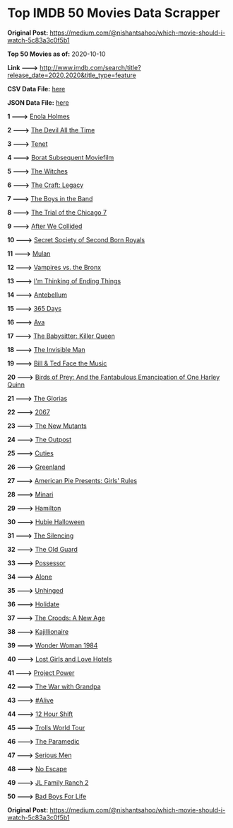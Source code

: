 # Top IMDB 50 Movies Data Scrapper

**Original Post:** https://medium.com/@nishantsahoo/which-movie-should-i-watch-5c83a3c0f5b1

**Top 50 Movies as of:** 2020-10-10

**Link --->** http://www.imdb.com/search/title?release_date=2020,2020&title_type=feature

**CSV Data File:** [here](/Data/data.csv)

**JSON Data File:** [here](/Data/data.json)

**1 --->** [Enola Holmes](https://www.imdb.com/title/tt7846844/?ref_=adv_li_tt)

**2 --->** [The Devil All the Time](https://www.imdb.com/title/tt7395114/?ref_=adv_li_tt)

**3 --->** [Tenet](https://www.imdb.com/title/tt6723592/?ref_=adv_li_tt)

**4 --->** [Borat Subsequent Moviefilm](https://www.imdb.com/title/tt13143964/?ref_=adv_li_tt)

**5 --->** [The Witches](https://www.imdb.com/title/tt0805647/?ref_=adv_li_tt)

**6 --->** [The Craft: Legacy](https://www.imdb.com/title/tt4685762/?ref_=adv_li_tt)

**7 --->** [The Boys in the Band](https://www.imdb.com/title/tt10199914/?ref_=adv_li_tt)

**8 --->** [The Trial of the Chicago 7](https://www.imdb.com/title/tt1070874/?ref_=adv_li_tt)

**9 --->** [After We Collided](https://www.imdb.com/title/tt10362466/?ref_=adv_li_tt)

**10 --->** [Secret Society of Second Born Royals](https://www.imdb.com/title/tt10324122/?ref_=adv_li_tt)

**11 --->** [Mulan](https://www.imdb.com/title/tt4566758/?ref_=adv_li_tt)

**12 --->** [Vampires vs. the Bronx](https://www.imdb.com/title/tt8976576/?ref_=adv_li_tt)

**13 --->** [I'm Thinking of Ending Things](https://www.imdb.com/title/tt7939766/?ref_=adv_li_tt)

**14 --->** [Antebellum](https://www.imdb.com/title/tt10065694/?ref_=adv_li_tt)

**15 --->** [365 Days](https://www.imdb.com/title/tt10886166/?ref_=adv_li_tt)

**16 --->** [Ava](https://www.imdb.com/title/tt8784956/?ref_=adv_li_tt)

**17 --->** [The Babysitter: Killer Queen](https://www.imdb.com/title/tt11024272/?ref_=adv_li_tt)

**18 --->** [The Invisible Man](https://www.imdb.com/title/tt1051906/?ref_=adv_li_tt)

**19 --->** [Bill & Ted Face the Music](https://www.imdb.com/title/tt1086064/?ref_=adv_li_tt)

**20 --->** [Birds of Prey: And the Fantabulous Emancipation of One Harley Quinn](https://www.imdb.com/title/tt7713068/?ref_=adv_li_tt)

**21 --->** [The Glorias](https://www.imdb.com/title/tt7435316/?ref_=adv_li_tt)

**22 --->** [2067](https://www.imdb.com/title/tt1918734/?ref_=adv_li_tt)

**23 --->** [The New Mutants](https://www.imdb.com/title/tt4682266/?ref_=adv_li_tt)

**24 --->** [The Outpost](https://www.imdb.com/title/tt3833480/?ref_=adv_li_tt)

**25 --->** [Cuties](https://www.imdb.com/title/tt9196192/?ref_=adv_li_tt)

**26 --->** [Greenland](https://www.imdb.com/title/tt7737786/?ref_=adv_li_tt)

**27 --->** [American Pie Presents: Girls' Rules](https://www.imdb.com/title/tt11771594/?ref_=adv_li_tt)

**28 --->** [Minari](https://www.imdb.com/title/tt10633456/?ref_=adv_li_tt)

**29 --->** [Hamilton](https://www.imdb.com/title/tt8503618/?ref_=adv_li_tt)

**30 --->** [Hubie Halloween](https://www.imdb.com/title/tt10682266/?ref_=adv_li_tt)

**31 --->** [The Silencing](https://www.imdb.com/title/tt7149730/?ref_=adv_li_tt)

**32 --->** [The Old Guard](https://www.imdb.com/title/tt7556122/?ref_=adv_li_tt)

**33 --->** [Possessor](https://www.imdb.com/title/tt5918982/?ref_=adv_li_tt)

**34 --->** [Alone](https://www.imdb.com/title/tt7711170/?ref_=adv_li_tt)

**35 --->** [Unhinged](https://www.imdb.com/title/tt10059518/?ref_=adv_li_tt)

**36 --->** [Holidate](https://www.imdb.com/title/tt9866072/?ref_=adv_li_tt)

**37 --->** [The Croods: A New Age](https://www.imdb.com/title/tt2850386/?ref_=adv_li_tt)

**38 --->** [Kajillionaire](https://www.imdb.com/title/tt8143990/?ref_=adv_li_tt)

**39 --->** [Wonder Woman 1984](https://www.imdb.com/title/tt7126948/?ref_=adv_li_tt)

**40 --->** [Lost Girls and Love Hotels](https://www.imdb.com/title/tt0920462/?ref_=adv_li_tt)

**41 --->** [Project Power](https://www.imdb.com/title/tt7550000/?ref_=adv_li_tt)

**42 --->** [The War with Grandpa](https://www.imdb.com/title/tt4532038/?ref_=adv_li_tt)

**43 --->** [#Alive](https://www.imdb.com/title/tt10620868/?ref_=adv_li_tt)

**44 --->** [12 Hour Shift](https://www.imdb.com/title/tt10309552/?ref_=adv_li_tt)

**45 --->** [Trolls World Tour](https://www.imdb.com/title/tt6587640/?ref_=adv_li_tt)

**46 --->** [The Paramedic](https://www.imdb.com/title/tt11127690/?ref_=adv_li_tt)

**47 --->** [Serious Men](https://www.imdb.com/title/tt10230414/?ref_=adv_li_tt)

**48 --->** [No Escape](https://www.imdb.com/title/tt8160834/?ref_=adv_li_tt)

**49 --->** [JL Family Ranch 2](https://www.imdb.com/title/tt10302982/?ref_=adv_li_tt)

**50 --->** [Bad Boys For Life](https://www.imdb.com/title/tt1502397/?ref_=adv_li_tt)

**Original Post:** https://medium.com/@nishantsahoo/which-movie-should-i-watch-5c83a3c0f5b1
